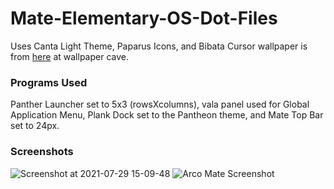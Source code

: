 # Mate-Elementary-OS-Dot-Files
Uses Canta Light Theme, Paparus Icons, and Bibata Cursor wallpaper is from [here](https://wallpapercave.com/w/wp4203643) at wallpaper cave.

### Programs Used
Panther Launcher set to 5x3 (rowsXcolumns), vala panel used for Global Application Menu, Plank Dock set to the Pantheon theme, and Mate Top Bar set to 24px.

### Screenshots
![Screenshot at 2021-07-29 15-09-48](https://user-images.githubusercontent.com/20647749/127572650-47814b1a-1464-459e-85b2-9960b64c28a6.png)
![Arco Mate Screenshot](https://user-images.githubusercontent.com/20647749/127572817-29d60aad-ea28-4289-8e59-7832893ae7d5.png)
